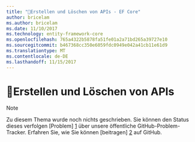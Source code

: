 ```yaml
---
title: "Erstellen und Löschen von APIs - EF Core"
author: bricelam
ms.author: bricelam
ms.date: 11/10/2017
ms.technology: entity-framework-core
ms.openlocfilehash: 765a4322b5878fa51fe01a2a71bd265a39727e10
ms.sourcegitcommit: b467368cc350e6059fdc0949e042a41cb11e61d9
ms.translationtype: MT
ms.contentlocale: de-DE
ms.lasthandoff: 11/15/2017
---
```

# <a name="-create-and-drop-apis"></a>🔧Erstellen und Löschen von APIs

> [!NOTE]
> Zu diesem Thema wurde noch nichts geschrieben. Sie können den Status dieses verfolgen [Problem] [ 1] über unsere öffentliche GitHub-Problem-Tracker. Erfahren Sie, wie Sie können [beitragen] [ 2] auf GitHub.


  [1]: https://github.com/aspnet/EntityFramework.Docs/issues/549
  [2]: https://github.com/aspnet/EntityFramework.Docs/blob/master/CONTRIBUTING.md
